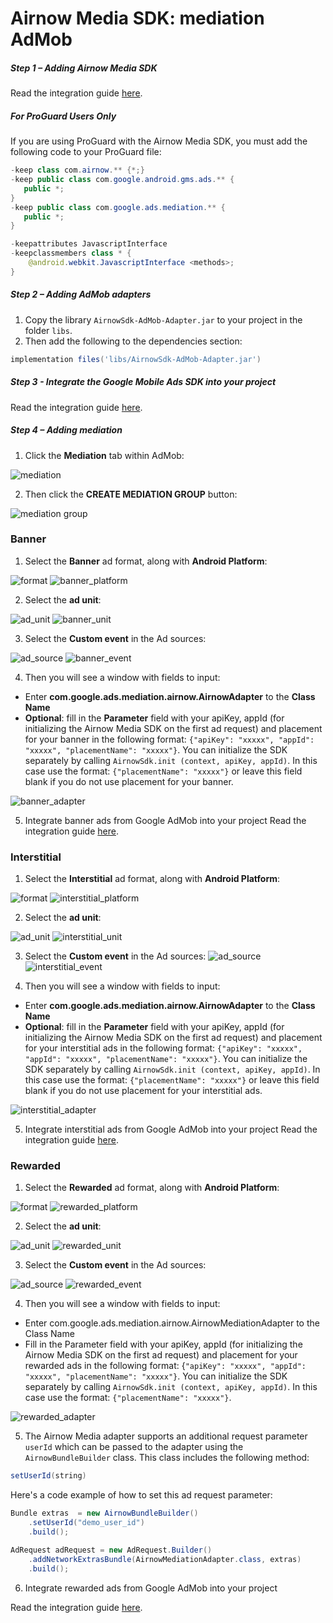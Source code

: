 Airnow Media SDK: mediation AdMob
======
##### Step 1 – Adding Airnow Media SDK
Read the integration guide [here](https://github.com/airnowplatform/airnow-android-sdk/tree/main/airnow-sdk).
##### For ProGuard Users Only
If you are using ProGuard with the Airnow Media SDK, you must add the following code to your ProGuard file:
``` java
-keep class com.airnow.** {*;}
-keep public class com.google.android.gms.ads.** {
   public *;
}
-keep public class com.google.ads.mediation.** {
   public *;
}

-keepattributes JavascriptInterface
-keepclassmembers class * {
    @android.webkit.JavascriptInterface <methods>;
}
```
##### Step 2 – Adding AdMob adapters
1. Copy the library `AirnowSdk-AdMob-Adapter.jar` to your project in the folder `libs`.
2. Then add the following to the dependencies section:
```gradle
implementation files('libs/AirnowSdk-AdMob-Adapter.jar')
```
##### Step 3 - Integrate the Google Mobile Ads SDK into your project
Read the integration guide [here](https://developers.google.com/admob/android/quick-start).

##### Step 4 – Adding mediation
1. Click the **Mediation** tab within AdMob:

![mediation](assets/mediation.png)

2. Then click the **CREATE MEDIATION GROUP** button:

![mediation group](assets/mediation_group.png)

### Banner
1. Select the **Banner** ad format, along with **Android Platform**:

![format](assets/format.png)
![banner_platform](assets/banner_platform.png)

2. Select the **ad unit**: 

![ad_unit](assets/ad_unit.png)
![banner_unit](assets/banner_unit.png)

3. Select the **Custom event** in the Ad sources:

![ad_source](assets/ad_source.png)
![banner_event](assets/banner_event.png)

4. Then you will see a window with fields to input:
- Enter **com.google.ads.mediation.airnow.AirnowAdapter** to the **Class Name**
- **Optional**: fill in the **Parameter** field with your apiKey, appId (for initializing the Airnow Media SDK on the first ad request) and placement for your banner in the following format: `{"apiKey": "xxxxx", "appId": "xxxxx", "placementName": "xxxxx"}`. You can initialize the SDK separately by calling `AirnowSdk.init (context, apiKey, appId)`. In this case use the format: `{"placementName": "xxxxx"}` or leave this field blank if you do not use placement for your banner.


![banner_adapter](assets/banner_adapter.png)

5. Integrate banner ads from Google AdMob into your project
Read the integration guide [here](https://developers.google.com/admob/android/banner).

### Interstitial
1. Select the **Interstitial** ad format, along with **Android Platform**:

![format](assets/format.png)
![interstitial_platform](assets/interstitial_platform.png)

2. Select the **ad unit**: 


![ad_unit](assets/ad_unit.png)
![interstitial_unit](assets/interstitial_unit.png)

3. Select the **Custom event** in the Ad sources:
![ad_source](assets/ad_source.png)
![interstitial_event](assets/interstitial_event.png)

4. Then you will see a window with fields to input:
- Enter **com.google.ads.mediation.airnow.AirnowAdapter** to the **Class Name**
- **Optional**: fill in the **Parameter** field with your apiKey, appId (for initializing the Airnow Media SDK on the first ad request) and placement for your interstitial ads in the following format: `{"apiKey": "xxxxx", "appId": "xxxxx", "placementName": "xxxxx"}`. You can initialize the SDK separately by calling `AirnowSdk.init (context, apiKey, appId)`. In this case use the format: `{"placementName": "xxxxx"}` or leave this field blank if you do not use placement for your interstitial ads.

![interstitial_adapter](assets/interstitial_adapter.png)

5. Integrate interstitial ads from Google AdMob into your project
Read the integration guide [here](https://developers.google.com/admob/android/interstitial).

### Rewarded
1. Select the **Rewarded** ad format, along with **Android Platform**:

![format](assets/format.png)
![rewarded_platform](assets/rewarded_platform.png)

2. Select the **ad unit**: 

![ad_unit](assets/ad_unit.png)
![rewarded_unit](assets/rewarded_unit.png)

3. Select the **Custom event** in the Ad sources:

![ad_source](assets/ad_source.png)
![rewarded_event](assets/rewarded_event.png)

4. Then you will see a window with fields to input:
- Enter com.google.ads.mediation.airnow.AirnowMediationAdapter to the Class Name
- Fill in the Parameter field with your apiKey, appId (for initializing the Airnow Media SDK on the first ad request) and placement for your rewarded ads in the following format: {`"apiKey": "xxxxx", "appId": "xxxxx", "placementName": "xxxxx"}`. You can initialize the SDK separately by calling `AirnowSdk.init (context, apiKey, appId)`. In this case use the format: `{"placementName": "xxxxx"}`.

![rewarded_adapter](assets/rewarded_adapter.png)

5. The Airnow Media adapter supports an additional request parameter `userId` which can be passed to the adapter using the `AirnowBundleBuilder` class. This class includes the following method:

``` java
setUserId(string)
```
Here's a code example of how to set this ad request parameter:
``` java
Bundle extras  = new AirnowBundleBuilder()
    .setUserId("demo_user_id")
    .build();

AdRequest adRequest = new AdRequest.Builder()
    .addNetworkExtrasBundle(AirnowMediationAdapter.class, extras)
    .build();
```
6. Integrate rewarded ads from Google AdMob into your project

Read the integration guide [here](https://developers.google.com/admob/android/rewarded).